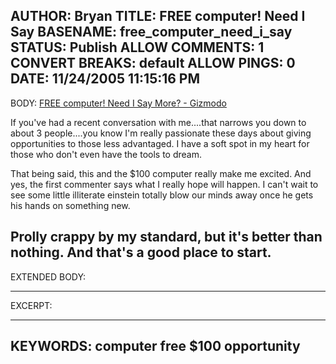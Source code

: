 AUTHOR: Bryan
TITLE: FREE computer! Need I Say
BASENAME: free_computer_need_i_say
STATUS: Publish
ALLOW COMMENTS: 1
CONVERT BREAKS: __default__
ALLOW PINGS: 0
DATE: 11/24/2005 11:15:16 PM
-----
BODY:
<a title="FREE computer! Need I Say More? - Gizmodo" href="http://us.gizmodo.com/gadgets/pcs/free-computer-need-i-say-more-139088.php">FREE computer! Need I Say More? - Gizmodo</a>

If you've had a recent conversation with me....that narrows you down to about 3 people....you know I'm really passionate these days about giving opportunities to those less advantaged. I have a soft spot in my heart for those who don't even have the tools to dream.

That being said, this and the $100 computer really make me excited. And yes, the first commenter says what I really hope will happen. I can't wait to see some little illiterate einstein totally blow our minds away once he gets his hands on something new. 

Prolly crappy by my standard, but it's better than nothing. And that's a good place to start.
-----
EXTENDED BODY:

-----
EXCERPT:

-----
KEYWORDS:
computer free $100 opportunity
-----


